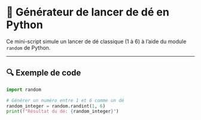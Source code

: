 # 🎲 Générateur de lancer de dé en Python

Ce mini-script simule un lancer de dé classique (1 à 6) à l’aide du module `random` de Python.

---

## 🔍 Exemple de code

```python
import random

# Générer un numéro entre 1 et 6 comme un dé
random_integer = random.randint(1, 6)
print(f"Résultat du dé: {random_integer}")
```